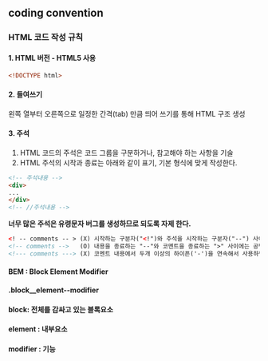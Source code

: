 ## coding convention

### HTML 코드 작성 규칙
#### 1. HTML 버전 - HTML5 사용
```html
<!DOCTYPE html>
```
#### 2. 들여쓰기
왼쪽 열부터 오른쪽으로 일정한 간격(tab) 만큼 띄어 쓰기를 통해 HTML 구조 생성

#### 3. 주석
1. HTML 코드의 주석은 코드 그룹을 구분하거나, 참고해야 하는 사항을 기술
2. HTML 주석의 시작과 종료는 아래와 같이 표기, 기본 형식에 맞게 작성한다.

```html
<!-- 주석내용 -->
<div>
...
</div>
<!-- //주석내용 -->
```

**너무 많은 주석은 유령문자 버그를 생성하므로 되도록 자제 한다.**
```html
<! -- comments -- > (X) 시작하는 구분자("<!")와 주석을 시작하는 구분자("--") 사이에는 공백 문자(white space)가 올 수 없다.
<!-- comments -->   (O) 내용을 종료하는 "--"와 코멘트을 종료하는 ">" 사이에는 공백 문자(white space)가 올 수 있다.
<!--- comments ---> (X) 코멘트 내용에서 두개 이상의 하이픈('-')을 연속해서 사용하면 안된다.
```

#### BEM : Block Element Modifier

#### .block__element--modifier

#### block: 전체를 감싸고 있는 블록요소

#### element : 내부요소

#### modifier : 기능

